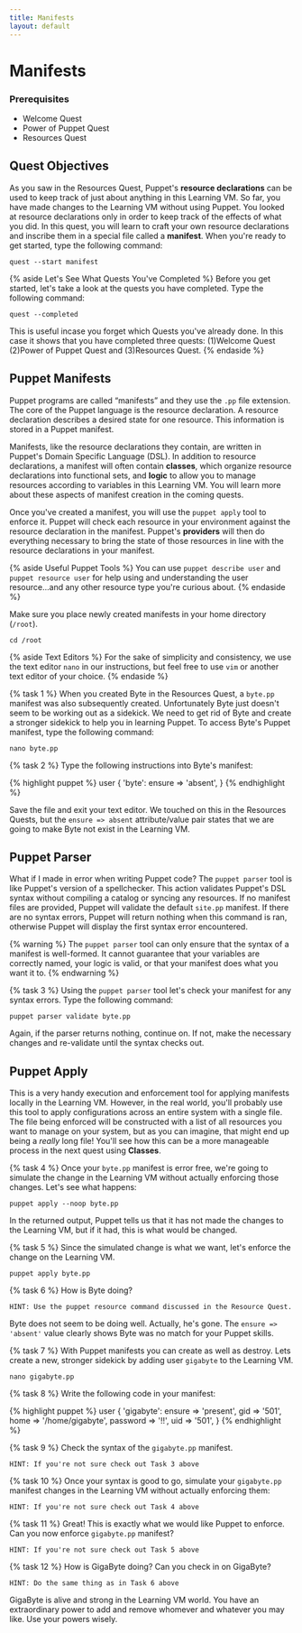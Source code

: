```yaml
---
title: Manifests
layout: default
---
```


# Manifests

### Prerequisites

- Welcome Quest
- Power of Puppet Quest
- Resources Quest

## Quest Objectives

As you saw in the Resources Quest, Puppet's **resource declarations** can be used to keep track of just about anything in this Learning VM. So far, you have made changes to the Learning VM without using Puppet. You looked at resource declarations only in order to keep track of the effects of what you did. In this quest, you will learn to craft your own resource declarations and inscribe them in a special file called a **manifest**. When you're ready to get started, type the following command:

    quest --start manifest

{% aside Let's See What Quests You've Completed %}
Before you get started, let's take a look at the quests you have completed. Type the following command:

	quest --completed

This is useful incase you forget which Quests you've already done. In this case it shows that you have completed three quests: (1)Welcome Quest (2)Power of Puppet Quest and (3)Resources Quest.
{% endaside %}

## Puppet Manifests

Puppet programs are called “manifests” and they use the `.pp` file extension. The core of the Puppet language is the resource declaration. A resource declaration describes a desired state for one resource. This information is stored in a Puppet manifest.

Manifests, like the resource declarations they contain, are written in Puppet's Domain Specific Language (DSL). In addition to resource declarations, a manifest will often contain **classes**, which organize resource declarations into functional sets, and **logic** to allow you to manage resources according to variables in this Learning VM. You will learn more about these aspects of manifest creation in the coming quests.

Once you've created a manifest, you will use the `puppet apply` tool to enforce it. Puppet will check each resource in your environment against the resource declaration in the manifest. Puppet's **providers** will then do everything necessary to bring the state of those resources in line with the resource declarations in your manifest.

{% aside Useful Puppet Tools %}
You can use `puppet describe user` and `puppet resource user` for help using and understanding the user resource...and any other resource type you're curious about.
{% endaside %}

Make sure you place newly created manifests in your home directory (`/root`).

	cd /root

{% aside Text Editors %}
For the sake of simplicity and consistency, we use the text editor `nano` in our instructions, but feel free to use `vim` or another text editor of your choice.
{% endaside %}

{% task 1 %}
When you created Byte in the Resources Quest, a `byte.pp` manifest was also subsequently created. Unfortunately Byte just doesn't seem to be working out as a sidekick. We need to get rid of Byte and create a stronger sidekick to help you in learning Puppet. To access Byte's Puppet manifest, type the following command:

	nano byte.pp

{% task 2 %}
Type the following instructions into Byte's manifest:

{% highlight puppet %}
user { 'byte':
	ensure => 'absent',
}
{% endhighlight %}

Save the file and exit your text editor. We touched on this in the Resources Quests, but the `ensure => absent` attribute/value pair states that we are going to make Byte not exist in the Learning VM.

## Puppet Parser

What if I made in error when writing Puppet code? The `puppet parser` tool is like Puppet's version of a spellchecker. This action validates Puppet's DSL syntax without compiling a catalog or syncing any resources. If no manifest files are provided, Puppet will validate the default `site.pp` manifest. If there are no syntax errors, Puppet will return nothing when this command is ran, otherwise Puppet will display the first syntax error encountered. 

{% warning %}
The `puppet parser` tool can only ensure that the syntax of a manifest is well-formed. It cannot guarantee that your variables are correctly named, your logic is valid, or that your manifest does what you want it to.
{% endwarning %}

{% task 3 %}
Using the `puppet parser` tool let's check your manifest for any syntax errors. Type the following command:

	puppet parser validate byte.pp

Again, if the parser returns nothing, continue on. If not, make the necessary changes and re-validate until the syntax checks out.

## Puppet Apply

This is a very handy execution and enforcement tool for applying manifests locally in the Learning VM. However, in the real world, you'll probably use this tool to apply configurations across an entire system with a single file. The file being enforced will be constructed with a list of all resources you want to manage on your system, but as you can imagine, that might end up being a _really_ long file! You'll see how this can be a more manageable process in the next quest using **Classes**.

{% task 4 %}
Once your `byte.pp` manifest is error free, we're going to simulate the change in the Learning VM without actually enforcing those changes. Let's see what happens:

	puppet apply --noop byte.pp

In the returned output, Puppet tells us that it has not made the changes to the Learning VM, but if it had, this is what would be changed.

{% task 5 %}
Since the simulated change is what we want, let's enforce the change on the Learning VM.

	puppet apply byte.pp

{% task 6 %}
How is Byte doing?

	HINT: Use the puppet resource command discussed in the Resource Quest.
		
Byte does not seem to be doing well. Actually, he's gone. The `ensure => 'absent'` value clearly shows Byte was no match for your Puppet skills.

{% task 7 %}
With Puppet manifests you can create as well as destroy. Lets create a new, stronger sidekick by adding user `gigabyte` to the Learning VM.

	nano gigabyte.pp

{% task 8 %}
Write the following code in your manifest:

{% highlight puppet %}
user { 'gigabyte':
	ensure => 'present',
	gid => '501',
	home => '/home/gigabyte',
	password => '!!',
	uid => '501',
}
{% endhighlight %}

{% task 9 %}
Check the syntax of the `gigabyte.pp` manifest.

	HINT: If you're not sure check out Task 3 above
	
{% task 10 %}
Once your syntax is good to go, simulate your `gigabyte.pp` manifest changes in the Learning VM without actually enforcing them:

	HINT: If you're not sure check out Task 4 above
	
{% task 11 %}
Great! This is exactly what we would like Puppet to enforce. Can you now enforce `gigabyte.pp` manifest?

	HINT: If you're not sure check out Task 5 above
	
{% task 12 %}
How is GigaByte doing? Can you check in on GigaByte?

	HINT: Do the same thing as in Task 6 above
		
GigaByte is alive and strong in the Learning VM world. You have an extraordinary power to add and remove whomever and whatever you may like. Use your powers wisely.
